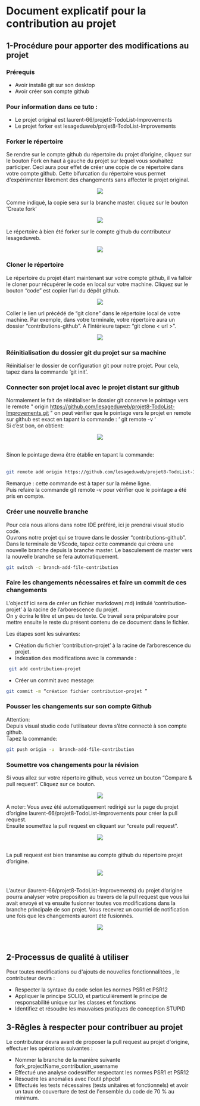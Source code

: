 # Document explicatif pour la contribution au projet

## 1-Procédure pour apporter des modifications au projet

### Prérequis

*  Avoir installé git sur son desktop
*  Avoir créer son compte github

### Pour information dans ce tuto :

*  Le projet original est laurent-66/projet8-TodoList-Improvements
*  Le projet forker est lesageduweb/projet8-TodoList-Improvements

### Forker le répertoire

Se rendre sur le compte github du répertoire du projet d’origine, cliquez sur le bouton Fork en haut à gauche du projet sur lequel vous souhaitez participer. Ceci aura pour effet de créer une copie de ce répertoire dans votre compte github. Cette bifurcation du répertoire vous permet d'expérimenter librement des changements sans affecter le projet original.

<p align="center"><img src="public\img\contribution-projet\buttonFork.png"></p>

 Comme indiqué, la copie sera sur la branche master. cliquez sur le bouton ‘Create fork’

 <p align="center"><img src="public\img\contribution-projet\buttoncreatefork.png"></p>

 Le répertoire à bien été forker sur le compte github du contributeur lesageduweb.

 <p align="center"><img src="public\img\contribution-projet\repositoryforkergithub.png"></p>

### Cloner le répertoire

Le répertoire du projet étant maintenant sur votre compte github, il va falloir le cloner pour récupérer le code en local sur votre machine. Cliquez sur le bouton “code” est copier l’url du dépôt github.

 <p align="center"><img src="public\img\contribution-projet\copiegitclone.png"></p>

Coller le lien url précédé de “git clone” dans le répertoire local de votre machine.
Par exemple, dans votre terminale, votre répertoire aura un dossier “contributions-github”. A l’intérieure tapez:  “git clone < url >”.
<br>
<p align="center"><img src="public\img\contribution-projet\gitclonecli.png"></p>

### Réinitialisation du dossier git du projet sur sa machine

Réinitialiser le dossier de configuration git pour notre projet. Pour cela, tapez dans la commande ‘git init’. 

### Connecter son projet local avec le projet distant sur github
Normalement le fait de réinitialiser le dossier git conserve le pointage vers le remote " origin https://github.com/lesageduweb/projet8-TodoList-Improvements.git "
on peut vérifier que le pointage vers le projet en remote sur github est exact en tapant la commande :    ‘ git remote -v ’
<br>
Si c’est bon, on obtient:

<p align="center"><img src="public\img\contribution-projet\gitRemote.png"></p>
<br>
Sinon le pointage devra être établie en tapant la commande:
<br>
<br>

```bash
git remote add origin https://github.com/lesageduweb/projet8-TodoList-Improvements.git
```

Remarque : cette commande est à taper sur la même ligne.
<br>
Puis refaire la commande git remote -v pour vérifier que le pointage a été pris en compte.

### Créer une nouvelle branche

Pour cela nous allons dans notre IDE préféré, ici je prendrai visual studio code.<br>
Ouvrons notre projet qui se trouve dans le dossier “contributions-github”.<br>
Dans le terminale de VScode, tapez cette commande qui créera une nouvelle branche  depuis  la branche master. Le basculement de master vers la nouvelle branche se fera automatiquement. 

```bash
git switch -c branch-add-file-contribution
```
### Faire les changements nécessaires et faire un commit de ces changements

L’objectif ici sera de créer un fichier markdown(.md) intitulé ‘contribution-projet’ à la racine de l’arborescence du projet.<br>
On y écrira le titre et un peu de texte. Ce travail sera préparatoire pour mettre ensuite le reste du présent contenu de ce document dans le fichier.<br>

Les étapes sont les suivantes:

*  Création du fichier  ‘contribution-projet’  à la racine de l’arborescence du projet.
*  Indexation des modifications avec la commande : <br>

```bash
 git add contribution-projet
```
*  Créer un commit avec message: <br>

```bash
git commit -m “création fichier contribution-projet ”
```

### Pousser les changements sur son compte Github

Attention:<br>
Depuis visual studio code l’utilisateur devra s’être connecté à son compte github.<br>
Tapez la commande:<br>

```bash
git push origin -u  branch-add-file-contribution
```
### Soumettre vos changements pour la révision

Si vous allez sur votre répertoire github, vous verrez un bouton “Compare & pull request”. Cliquez sur ce bouton.

<p align="center"><img src="public\img\contribution-projet\compareAndPullRequest.png"></p>

A noter:  Vous avez été automatiquement redirigé sur la page du projet d’origine laurent-66/projet8-TodoList-Improvements pour créer la pull request.<br>
Ensuite soumettez la pull request en cliquant sur “create pull request”.<br>

<p align="center"><img src="public\img\contribution-projet\createthepullrequest.png"></p>
<br>
La pull request est bien transmise au compte github du répertoire projet d’origine.<br>
<p align="center"><img src="public\img\contribution-projet\confirmpullrequest.png"></p>
<br>
L’auteur (laurent-66/projet8-TodoList-Improvements) du projet d’origine pourra analyser votre proposition au travers de la pull request que vous lui avait envoyé et va ensuite fusionner toutes vos modifications dans la branche principale de son projet. Vous recevrez un courriel de notification une fois que les changements auront été fusionnés.<br>
<p align="center"><img src="public\img\contribution-projet\ConfirmMailMergedintoMaster.png"></p>
<br>

## 2-Processus de qualité à utiliser

Pour toutes modifications ou d'ajouts de nouvelles fonctionnalitées , le contributeur devra :

*  Respecter la syntaxe du code selon les normes PSR1 et PSR12 
*  Appliquer le principe SOLID, et particulièrement le principe de responsabilité unique sur les classes et fonctions
*  Identifiez et résoudre les mauvaises pratiques de conception STUPID


## 3-Rêgles à respecter pour contribuer au projet

Le contributeur devra avant de proposer la pull request au projet d'origine, effectuer les opérations suivantes :

*  Nommer la branche de la manière suivante fork_projectName_contribution_username 
*  Effectué une analyse codesniffer respectant les normes PSR1 et PSR12
*  Résoudre les anomalies avec l'outil phpcbf
*  Effectués les tests nécessaires (tests unitaires et fonctionnels) et avoir un taux de couverture de test de l'ensemble du code de 70 % au minimum.